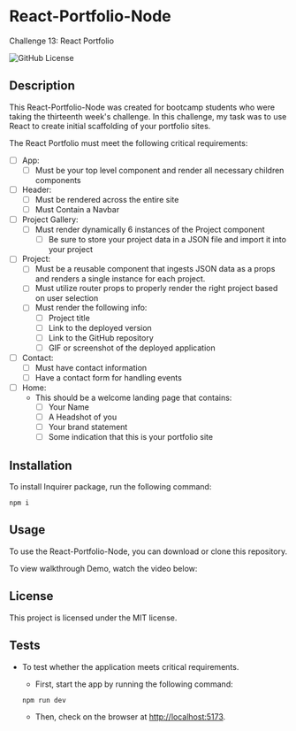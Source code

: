 # React-Portfolio-Node
Challenge 13: React Portfolio

 ![GitHub License](http://img.shields.io/badge/License-MIT-blue.svg)

 ## Description
This React-Portfolio-Node was created for bootcamp students who were taking the thirteenth week's challenge. In this challenge, my task was to use React to create initial scaffolding of your portfolio sites.

The React Portfolio must meet the following critical requirements:
* [ ] App:
  * [ ] Must be your top level component and render all necessary children components
* [ ] Header:
  * [ ] Must be rendered across the entire site
  * [ ] Must Contain a Navbar
* [ ] Project Gallery:
  * [ ] Must render dynamically 6 instances of the Project component
    * [ ] Be sure to store your project data in a JSON file and import it into your project
* [ ] Project:
  * [ ] Must be a reusable component that ingests JSON data as a props and renders a single instance for each project.
  * [ ] Must utilize router props to properly render the right project based on user selection
  * [ ] Must render the following info:
    * [ ] Project title
    * [ ] Link to the deployed version
    * [ ] Link to the GitHub repository
    * [ ] GIF or screenshot of the deployed application
* [ ] Contact:
  * [ ] Must have contact information
  * [ ] Have a contact form for handling events
* [ ] Home:
  * This should be a welcome landing page that contains:
    * [ ] Your Name
    * [ ] A Headshot of you
    * [ ] Your brand statement
    * [ ] Some indication that this is your portfolio site

## Installation

To install Inquirer package, run the following command:

```
npm i
```

## Usage

To use the React-Portfolio-Node, you can download or clone this repository.

To view walkthrough Demo, watch the video below:

## License

This project is licensed under the MIT license.

## Tests

* To test whether the application meets critical requirements.

  * First, start the app by running the following command:

  ```
  npm run dev
  ```
  * Then, check on the browser at [http://localhost:5173](http://localhost:5173).